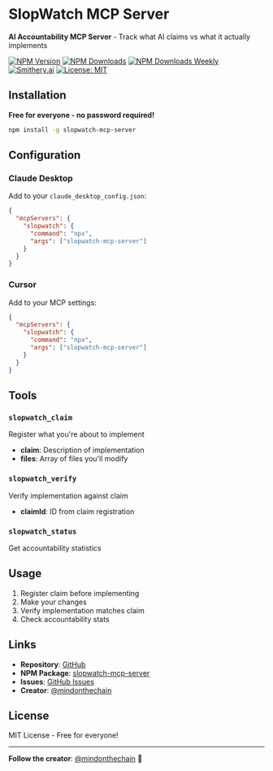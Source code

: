 # SlopWatch MCP Server

**AI Accountability MCP Server** - Track what AI claims vs what it actually implements

[![NPM Version](https://img.shields.io/npm/v/slopwatch-mcp-server)](https://www.npmjs.com/package/slopwatch-mcp-server)
[![NPM Downloads](https://img.shields.io/npm/dt/slopwatch-mcp-server)](https://www.npmjs.com/package/slopwatch-mcp-server)
[![NPM Downloads Weekly](https://img.shields.io/npm/dw/slopwatch-mcp-server?label=downloads&color=green)](https://www.npmjs.com/package/slopwatch-mcp-server)
[![Smithery.ai](https://img.shields.io/badge/smithery.ai-4.95k-orange?logo=data:image/svg+xml;base64,PHN2ZyB3aWR0aD0iMjQiIGhlaWdodD0iMjQiIHZpZXdCb3g9IjAgMCAyNCAyNCIgZmlsbD0ibm9uZSIgeG1sbnM9Imh0dHA6Ly93d3cudzMub3JnLzIwMDAvc3ZnIj4KPHBhdGggZD0iTTEyIDJMMTMuMDkgOC4yNkwyMSA5TDEzLjA5IDE1Ljc0TDEyIDIyTDEwLjkxIDE1Ljc0TDMgOUwxMC45MSA4LjI2TDEyIDJaIiBmaWxsPSJ3aGl0ZSIvPgo8L3N2Zz4K)](https://smithery.ai)
[![License: MIT](https://img.shields.io/badge/License-MIT-yellow.svg)](https://opensource.org/licenses/MIT)

## Installation

**Free for everyone - no password required!**

```bash
npm install -g slopwatch-mcp-server
```

## Configuration

### Claude Desktop
Add to your `claude_desktop_config.json`:

```json
{
  "mcpServers": {
    "slopwatch": {
      "command": "npx",
      "args": ["slopwatch-mcp-server"]
    }
  }
}
```

### Cursor
Add to your MCP settings:

```json
{
  "mcpServers": {
    "slopwatch": {
      "command": "npx",
      "args": ["slopwatch-mcp-server"]
    }
  }
}
```

## Tools

### `slopwatch_claim`
Register what you're about to implement
- **claim**: Description of implementation
- **files**: Array of files you'll modify

### `slopwatch_verify`
Verify implementation against claim
- **claimId**: ID from claim registration

### `slopwatch_status`
Get accountability statistics

## Usage

1. Register claim before implementing
2. Make your changes
3. Verify implementation matches claim
4. Check accountability stats

## Links

- **Repository**: [GitHub](https://github.com/JoodasCode/SlopWatch)
- **NPM Package**: [slopwatch-mcp-server](https://www.npmjs.com/package/slopwatch-mcp-server)
- **Issues**: [GitHub Issues](https://github.com/JoodasCode/SlopWatch/issues)
- **Creator**: [@mindonthechain](https://x.com/mindonthechain)

## License

MIT License - Free for everyone!

---

**Follow the creator**: [@mindonthechain](https://x.com/mindonthechain) 🚀 
